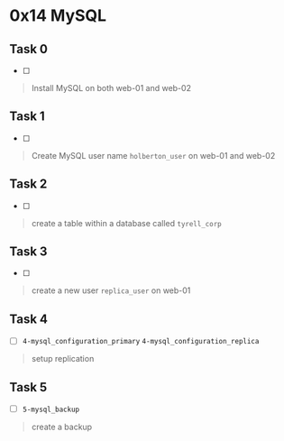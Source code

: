 # 0x14 MySQL

## Task 0
- [ ]
> Install MySQL on both web-01 and web-02

## Task 1
- [ ]
> Create MySQL user name `holberton_user` on web-01 and web-02

## Task 2
- [ ]
> create a table within a database called `tyrell_corp`

## Task 3
- [ ]
> create a new user `replica_user` on web-01

## Task 4
- [ ] `4-mysql_configuration_primary` `4-mysql_configuration_replica`
> setup replication

## Task 5
- [ ] `5-mysql_backup`
> create a backup

